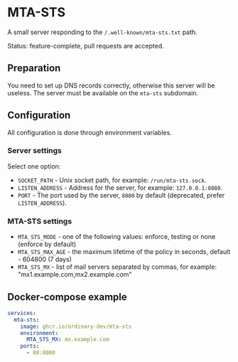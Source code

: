 # MTA-STS

A small server responding to the `/.well-known/mta-sts.txt` path.

Status: feature-complete, pull requests are accepted.


## Preparation

You need to set up DNS records correctly, otherwise this server will be useless.
The server must be available on the `mta-sts` subdomain.


## Configuration

All configuration is done through environment variables.

### Server settings

Select one option:

- `SOCKET_PATH` - Unix socket path, for example: `/run/mta-sts.sock`.
- `LISTEN_ADDRESS` - Address for the server, for example: `127.0.0.1:8080`.
- `PORT` - The port used by the server, `8080` by default (deprecated, prefer `LISTEN_ADDRESS`).

### MTA-STS settings

- `MTA_STS_MODE` - one of the following values: enforce, testing or none (enforce by default)
- `MTA_STS_MAX_AGE` - the maximum lifetime of the policy in seconds, default - 604800 (7 days)
- `MTA_STS_MX` - list of mail servers separated by commas, for example: "mx1.example.com,mx2.example.com"


## Docker-compose example

```yml
services:
  mta-sts:
    image: ghcr.io/ordinary-dev/mta-sts
    environment:
      MTA_STS_MX: mx.example.com
    ports:
      - 80:8080
```
